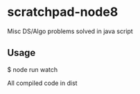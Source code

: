 # scratchpad-node8

Misc DS/Algo problems solved in java script

## Usage
$ node run  watch

All compiled code in dist 
